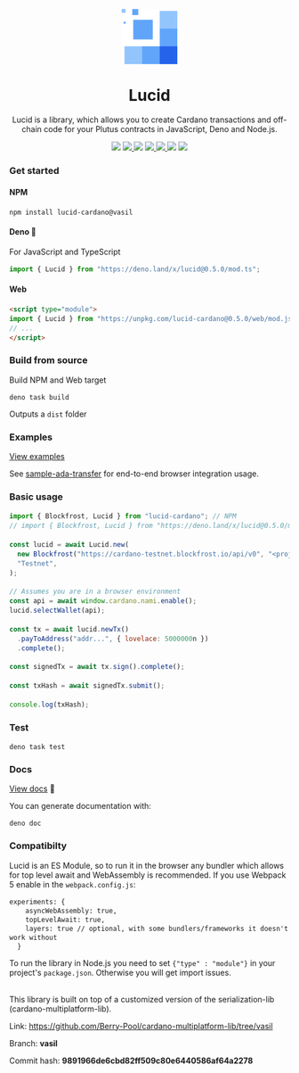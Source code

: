 <!--#
VERSION=0.5.
$-->
<p align="center">
  <img width="100px" src="./logo/lucid.svg" align="center"/>
  <h1 align="center">Lucid</h1>
  <p align="center">Lucid is a library, which allows you to create Cardano transactions and off-chain code for your Plutus contracts in JavaScript, Deno and Node.js.</p>

<p align="center">
    <img src="https://img.shields.io/github/commit-activity/m/berry-pool/lucid?style=for-the-badge" />
    <a href="https://www.npmjs.com/package/lucid-cardano">
      <img src="https://img.shields.io/npm/v/lucid-cardano?style=for-the-badge" />
    </a>
    <img src="https://img.shields.io/github/commit-activity/m/berry-pool/lucid?style=for-the-badge" />
     <a href="https://doc.deno.land/https://deno.land/x/lucid/mod.ts">
      <img src="https://img.shields.io/readthedocs/cardano-lucid?style=for-the-badge" />
    </a>
    <a href="https://www.npmjs.com/package/lucid-cardano">
      <img src="https://img.shields.io/npm/dw/lucid-cardano?style=for-the-badge" />
    </a>
    <img src="https://img.shields.io/npm/l/lucid-cardano?style=for-the-badge" />
    <a href="https://twitter.com/berry_ales">
      <img src="https://img.shields.io/twitter/follow/berry_ales?style=for-the-badge&logo=twitter" />
    </a>
  </p>

</p>

### Get started

#### NPM

```
npm install lucid-cardano@vasil
```

#### Deno 🦕

For JavaScript and TypeScript

```js
import { Lucid } from "https://deno.land/x/lucid@0.5.0/mod.ts";
```

#### Web

```html
<script type="module">
import { Lucid } from "https://unpkg.com/lucid-cardano@0.5.0/web/mod.js"
// ...
</script>
```

### 

### Build from source

Build NPM and Web target

```
deno task build
```

Outputs a `dist` folder

### Examples

[View examples](./src/examples/)

See [sample-ada-transfer](./src/examples/sample-ada-transfer) for end-to-end
browser integration usage.

### Basic usage

```js
import { Blockfrost, Lucid } from "lucid-cardano"; // NPM
// import { Blockfrost, Lucid } from "https://deno.land/x/lucid@0.5.0/mod.ts"; Deno

const lucid = await Lucid.new(
  new Blockfrost("https://cardano-testnet.blockfrost.io/api/v0", "<projectId>"),
  "Testnet",
);

// Assumes you are in a browser environment
const api = await window.cardano.nami.enable();
lucid.selectWallet(api);

const tx = await lucid.newTx()
  .payToAddress("addr...", { lovelace: 5000000n })
  .complete();

const signedTx = await tx.sign().complete();

const txHash = await signedTx.submit();

console.log(txHash);
```

### Test

```
deno task test
```

### Docs

[View docs](https://doc.deno.land/https://deno.land/x/lucid/mod.ts) 📖

You can generate documentation with:

```
deno doc
```

### Compatibilty

Lucid is an ES Module, so to run it in the browser any bundler which allows for
top level await and WebAssembly is recommended. If you use Webpack 5 enable in
the `webpack.config.js`:

```
experiments: {
    asyncWebAssembly: true,
    topLevelAwait: true,
    layers: true // optional, with some bundlers/frameworks it doesn't work without
  }
```

To run the library in Node.js you need to set `{"type" : "module"}` in your
project's `package.json`. Otherwise you will get import issues.

<br />
This library is built on top of a customized version of the serialization-lib (cardano-multiplatform-lib).

Link: https://github.com/Berry-Pool/cardano-multiplatform-lib/tree/vasil

Branch: **vasil**

Commit hash: **9891966de6cbd82ff509c80e6440586af64a2278**
